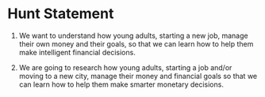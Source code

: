 # Hunt Statement

1. We want to understand how young adults, starting a new job, manage their own money and their goals, so that we can learn how to help them make intelligent financial decisions.

2. We are going to research how young adults, starting a job and/or moving to a new city, manage their money and financial goals so that we can learn how to help them make smarter monetary decisions.